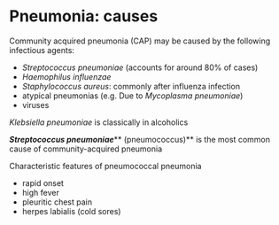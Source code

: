 # Pneumonia: causes

Community acquired pneumonia (CAP) may be caused by the following infectious agents:

* _Streptococcus pneumoniae_ (accounts for around 80% of cases)
* _Haemophilus influenzae_
* _Staphylococcus aureus_: commonly after influenza infection
* atypical pneumonias (e.g. Due to _Mycoplasma pneumoniae_)
* viruses

_Klebsiella pneumoniae_ is classically in alcoholics

_**Streptococcus pneumoniae**_** (pneumococcus)** is the most common cause of community-acquired pneumonia

Characteristic features of pneumococcal pneumonia

* rapid onset
* high fever
* pleuritic chest pain
* herpes labialis (cold sores)

